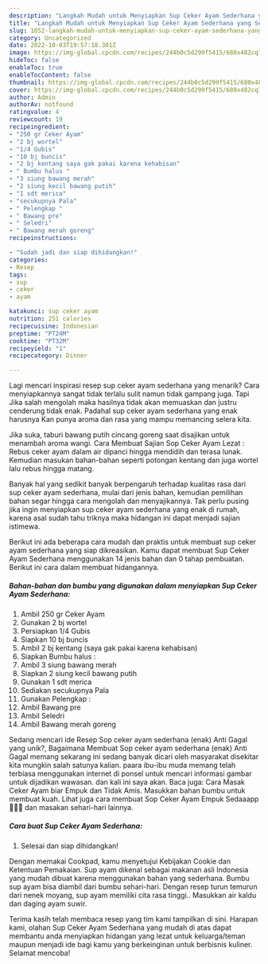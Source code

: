 ```yaml
---
description: "Langkah Mudah untuk Menyiapkan Sup Ceker Ayam Sederhana yang Sempurna "
title: "Langkah Mudah untuk Menyiapkan Sup Ceker Ayam Sederhana yang Sempurna "
slug: 1652-langkah-mudah-untuk-menyiapkan-sup-ceker-ayam-sederhana-yang-sempurna
category: Uncategorized
date: 2022-10-03T19:57:18.301Z
image: https://img-global.cpcdn.com/recipes/244b0c5d299f5415/680x482cq70/sup-ceker-ayam-sederhana-foto-resep-utama.jpg
hideToc: false
enableToc: true
enableTocContent: false
thumbnail: https://img-global.cpcdn.com/recipes/244b0c5d299f5415/680x482cq70/sup-ceker-ayam-sederhana-foto-resep-utama.jpg
cover: https://img-global.cpcdn.com/recipes/244b0c5d299f5415/680x482cq70/sup-ceker-ayam-sederhana-foto-resep-utama.jpg
author: Admin
authorAv: notfound
ratingvalue: 4
reviewcount: 19
recipeingredient:
- "250 gr Ceker Ayam"
- "2 bj wortel"
- "1/4 Gubis"
- "10 bj buncis"
- "2 bj kentang saya gak pakai karena kehabisan"
- " Bumbu halus "
- "3 siung bawang merah"
- "2 siung kecil bawang putih"
- "1 sdt merica"
- "secukupnya Pala"
- " Pelengkap "
- " Bawang pre"
- " Seledri"
- " Bawang merah goreng"
recipeinstructions:

- "Sudah jadi dan siap dihidangkan!"
categories:
- Resep
tags:
- sup
- ceker
- ayam

katakunci: sup ceker ayam 
nutrition: 251 calories
recipecuisine: Indonesian
preptime: "PT24M"
cooktime: "PT32M"
recipeyield: "1"
recipecategory: Dinner

---
```



Lagi mencari inspirasi resep sup ceker ayam sederhana yang menarik? Cara menyiapkannya sangat tidak terlalu sulit namun tidak gampang juga. Tapi Jika salah mengolah maka hasilnya tidak akan memuaskan dan justru cenderung tidak enak. Padahal sup ceker ayam sederhana yang enak harusnya Kan punya aroma dan rasa yang mampu memancing selera kita.


Jika suka, taburi bawang putih cincang goreng saat disajikan untuk menambah aroma wangi. Cara Membuat Sajian Sop Ceker Ayam Lezat : Rebus ceker ayam dalam air dipanci hingga mendidih dan terasa lunak. Kemudian masukan bahan-bahan seperti potongan kentang dan juga wortel lalu rebus hingga matang.

Banyak hal yang sedikit banyak berpengaruh terhadap kualitas rasa dari sup ceker ayam sederhana, mulai dari jenis bahan, kemudian pemilihan bahan segar hingga cara mengolah dan menyajikannya. Tak perlu pusing jika ingin menyiapkan sup ceker ayam sederhana yang enak di rumah, karena asal sudah tahu triknya maka hidangan ini dapat menjadi sajian istimewa.


Berikut ini ada beberapa cara mudah dan praktis untuk membuat sup ceker ayam sederhana yang siap dikreasikan. Kamu dapat membuat Sup Ceker Ayam Sederhana menggunakan 14 jenis bahan dan 0 tahap pembuatan. Berikut ini cara dalam membuat hidangannya.

<!--inarticleads1-->

##### Bahan-bahan dan bumbu yang digunakan dalam menyiapkan Sup Ceker Ayam Sederhana:

1. Ambil 250 gr Ceker Ayam
1. Gunakan 2 bj wortel
1. Persiapkan 1/4 Gubis
1. Siapkan 10 bj buncis
1. Ambil 2 bj kentang (saya gak pakai karena kehabisan)
1. Siapkan  Bumbu halus :
1. Ambil 3 siung bawang merah
1. Siapkan 2 siung kecil bawang putih
1. Gunakan 1 sdt merica
1. Sediakan secukupnya Pala
1. Gunakan  Pelengkap :
1. Ambil  Bawang pre
1. Ambil  Seledri
1. Ambil  Bawang merah goreng


Sedang mencari ide Resep Sop ceker ayam sederhana (enak) Anti Gagal yang unik?, Bagaimana Membuat Sop ceker ayam sederhana (enak) Anti Gagal memang sekarang ini sedang banyak dicari oleh masyarakat disekitar kita mungkin salah satunya kalian. paara ibu-ibu muda memang telah terbiasa menggunakan internet di ponsel untuk mencari informasi gambar untuk dijadikan wawasan. dan kali ini saya akan. Baca juga: Cara Masak Ceker Ayam biar Empuk dan Tidak Amis. Masukkan bahan bumbu untuk membuat kuah. Lihat juga cara membuat Sop Ceker Ayam Empuk Sedaaapp 🤤🤤🤤 dan masakan sehari-hari lainnya. 

<!--inarticleads2-->

##### Cara buat Sup Ceker Ayam Sederhana:


1. Selesai dan siap dihidangkan!

Dengan memakai Cookpad, kamu menyetujui Kebijakan Cookie dan Ketentuan Pemakaian. Sup ayam dikenal sebagai makanan asli Indonesia yang mudah dibuat karena menggunakan bahan yang sederhana. Bumbu sup ayam bisa diambil dari bumbu sehari-hari. Dengan resep turun temurun dari nenek moyang, sup ayam memiliki cita rasa tinggi.. Masukkan air kaldu dan daging ayam suwir. 

Terima kasih telah membaca resep yang tim kami tampilkan di sini. Harapan kami, olahan Sup Ceker Ayam Sederhana yang mudah di atas dapat membantu anda menyiapkan hidangan yang lezat untuk keluarga/teman maupun menjadi ide bagi kamu yang berkeinginan untuk berbisnis kuliner. Selamat mencoba!
